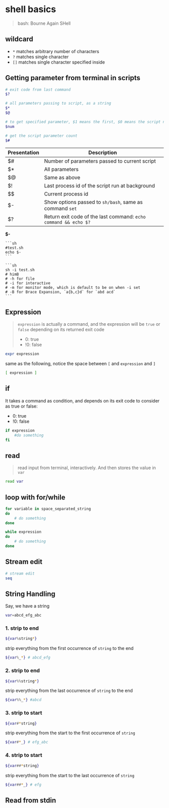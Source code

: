 # shell basics

> bash: Bourne Again SHell

## wildcard

- `*` matches arbitrary number of characters
- `?` matches single character
- `[]` matches single character specified inside

## Getting parameter from terminal in scripts

```bash
# exit code from last command
$?

# all parameters passing to script, as a string
$*
$@

# to get specified parameter, $1 means the first, $0 means the script name
$num

# get the script parameter count
$#

```

Presentation| Description
---         | ---
$#          | Number of parameters passed to current script
$*          | All parameters
$@          | Same as above
$!          | Last process id of the script run at background
\$$         | Current process id
$-          | Show options passed to `sh/bash`, same as command `set`
$?          | Return exit code of the last command: `echo command && echo $?`

**$-** 

    ```sh
    #test.sh
    echo $-
    ```

    ```sh
    sh -i test.sh
    # himB
    # -h for file
    # -i for interactive
    # -m for monitor mode, which is default to be on when -i set
    # -B for Brace Expansion, `a{b,c}d` for `abd acd`
    ```

## Expression

> `expression` is actually a command, and the expression will be `true` or `false` depending on its returned exit code
> 
> - 0: true
> - !0: false

```bash
expr expression
```

same as the following, notice the space between `[` and `expression` and `]`

```bash
[ expression ]
```

## if

It takes a command as condition, and depends on its exit code to consider as true or false:

- 0: true
- !0: false

```bash
if expression
    #do something
fi
```

## read

> read input from terminal, interactively.
> And then stores the value in `var`


```bash
read var
```

## loop with for/while

```bash
for variable in space_separated_string
do
    # do something
done

while expression
do
    # do something
done

```

## Stream edit

```bash
# stream edit
seq
```

## String Handling

Say, we have a string

```bash
var=abcd_efg_abc
```

### 1. strip to end

```bash
${var%string*}
```

strip everything from the first occurrence of `string` to the end

```bash
${var%_*} # abcd_efg
```

### 2. strip to end

```bash
${var%%string*}
```

strip everything from the last occurrence of `string` to the end

```bash
${var%%_*} #abcd
```

### 3. strip to start

```bash
${var#*string}
```

strip everything from the start to the first occurrence of `string`

```bash
${var#*_} # efg_abc
```

### 4. strip to start

```bash
${var##*string}
```

strip everything from the start to the last occurrence of `string`

```bash
${var##*_} # efg
```

## Read from stdin

